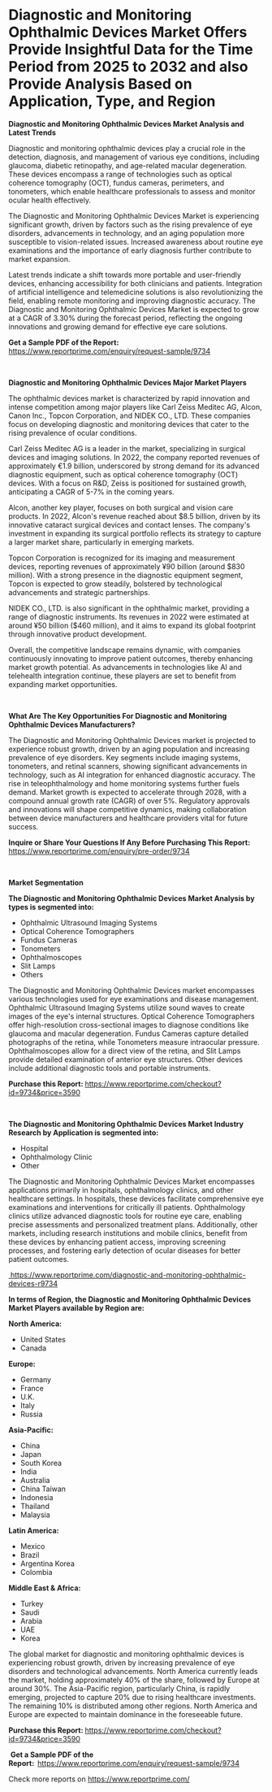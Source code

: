 <p><h1>Diagnostic and Monitoring Ophthalmic Devices Market Offers Provide Insightful Data for the Time Period from 2025 to 2032 and also Provide Analysis Based on Application, Type, and Region</h1></p><p><strong>Diagnostic and Monitoring Ophthalmic Devices Market Analysis and Latest Trends</strong></p>
<p><p>Diagnostic and monitoring ophthalmic devices play a crucial role in the detection, diagnosis, and management of various eye conditions, including glaucoma, diabetic retinopathy, and age-related macular degeneration. These devices encompass a range of technologies such as optical coherence tomography (OCT), fundus cameras, perimeters, and tonometers, which enable healthcare professionals to assess and monitor ocular health effectively.</p><p>The Diagnostic and Monitoring Ophthalmic Devices Market is experiencing significant growth, driven by factors such as the rising prevalence of eye disorders, advancements in technology, and an aging population more susceptible to vision-related issues. Increased awareness about routine eye examinations and the importance of early diagnosis further contribute to market expansion. </p><p>Latest trends indicate a shift towards more portable and user-friendly devices, enhancing accessibility for both clinicians and patients. Integration of artificial intelligence and telemedicine solutions is also revolutionizing the field, enabling remote monitoring and improving diagnostic accuracy. The Diagnostic and Monitoring Ophthalmic Devices Market is expected to grow at a CAGR of 3.30% during the forecast period, reflecting the ongoing innovations and growing demand for effective eye care solutions.</p></p>
<p><strong>Get a Sample PDF of the Report:&nbsp;</strong> <a href="https://www.reportprime.com/enquiry/request-sample/9734?utm_campaign=3294&utm_medium=2&utm_source=Github&utm_content=ia&utm_term=20032025&utm_id=diagnostic-and-monitoring-ophthalmic-devices">https://www.reportprime.com/enquiry/request-sample/9734</a></p>
<p>&nbsp;</p>
<p><strong>Diagnostic and Monitoring Ophthalmic Devices Major Market Players</strong></p>
<p><p>The ophthalmic devices market is characterized by rapid innovation and intense competition among major players like Carl Zeiss Meditec AG, Alcon, Canon Inc., Topcon Corporation, and NIDEK CO., LTD. These companies focus on developing diagnostic and monitoring devices that cater to the rising prevalence of ocular conditions.</p><p>Carl Zeiss Meditec AG is a leader in the market, specializing in surgical devices and imaging solutions. In 2022, the company reported revenues of approximately €1.9 billion, underscored by strong demand for its advanced diagnostic equipment, such as optical coherence tomography (OCT) devices. With a focus on R&D, Zeiss is positioned for sustained growth, anticipating a CAGR of 5-7% in the coming years.</p><p>Alcon, another key player, focuses on both surgical and vision care products. In 2022, Alcon's revenue reached about $8.5 billion, driven by its innovative cataract surgical devices and contact lenses. The company's investment in expanding its surgical portfolio reflects its strategy to capture a larger market share, particularly in emerging markets.</p><p>Topcon Corporation is recognized for its imaging and measurement devices, reporting revenues of approximately ¥90 billion (around $830 million). With a strong presence in the diagnostic equipment segment, Topcon is expected to grow steadily, bolstered by technological advancements and strategic partnerships.</p><p>NIDEK CO., LTD. is also significant in the ophthalmic market, providing a range of diagnostic instruments. Its revenues in 2022 were estimated at around ¥50 billion ($460 million), and it aims to expand its global footprint through innovative product development.</p><p>Overall, the competitive landscape remains dynamic, with companies continuously innovating to improve patient outcomes, thereby enhancing market growth potential. As advancements in technologies like AI and telehealth integration continue, these players are set to benefit from expanding market opportunities.</p></p>
<p>&nbsp;</p>
<p><strong>What Are The Key Opportunities For Diagnostic and Monitoring Ophthalmic Devices Manufacturers?</strong></p>
<p><p>The Diagnostic and Monitoring Ophthalmic Devices market is projected to experience robust growth, driven by an aging population and increasing prevalence of eye disorders. Key segments include imaging systems, tonometers, and retinal scanners, showing significant advancements in technology, such as AI integration for enhanced diagnostic accuracy. The rise in teleophthalmology and home monitoring systems further fuels demand. Market growth is expected to accelerate through 2028, with a compound annual growth rate (CAGR) of over 5%. Regulatory approvals and innovations will shape competitive dynamics, making collaboration between device manufacturers and healthcare providers vital for future success.</p></p>
<p><strong>Inquire or Share Your Questions If Any Before Purchasing This Report:</strong> <a href="https://www.reportprime.com/enquiry/pre-order/9734?utm_campaign=3294&utm_medium=2&utm_source=Github&utm_content=ia&utm_term=20032025&utm_id=diagnostic-and-monitoring-ophthalmic-devices">https://www.reportprime.com/enquiry/pre-order/9734</a></p>
<p>&nbsp;</p>
<p><strong>Market Segmentation</strong></p>
<p><strong>The Diagnostic and Monitoring Ophthalmic Devices Market Analysis by types is segmented into:</strong></p>
<p><ul><li>Ophthalmic Ultrasound Imaging Systems</li><li>Optical Coherence Tomographers</li><li>Fundus Cameras</li><li>Tonometers</li><li>Ophthalmoscopes</li><li>Slit Lamps</li><li>Others</li></ul></p>
<p><p>The Diagnostic and Monitoring Ophthalmic Devices market encompasses various technologies used for eye examinations and disease management. Ophthalmic Ultrasound Imaging Systems utilize sound waves to create images of the eye's internal structures. Optical Coherence Tomographers offer high-resolution cross-sectional images to diagnose conditions like glaucoma and macular degeneration. Fundus Cameras capture detailed photographs of the retina, while Tonometers measure intraocular pressure. Ophthalmoscopes allow for a direct view of the retina, and Slit Lamps provide detailed examination of anterior eye structures. Other devices include additional diagnostic tools and portable instruments.</p></p>
<p><strong>Purchase this Report:&nbsp;</strong><a href="https://www.reportprime.com/checkout?id=9734&price=3590&utm_campaign=3294&utm_medium=2&utm_source=Github&utm_content=ia&utm_term=20032025&utm_id=diagnostic-and-monitoring-ophthalmic-devices">https://www.reportprime.com/checkout?id=9734&price=3590</a></p>
<p>&nbsp;</p>
<p><strong>The Diagnostic and Monitoring Ophthalmic Devices Market Industry Research by Application is segmented into:</strong></p>
<p><ul><li>Hospital</li><li>Ophthalmology Clinic</li><li>Other</li></ul></p>
<p><p>The Diagnostic and Monitoring Ophthalmic Devices Market encompasses applications primarily in hospitals, ophthalmology clinics, and other healthcare settings. In hospitals, these devices facilitate comprehensive eye examinations and interventions for critically ill patients. Ophthalmology clinics utilize advanced diagnostic tools for routine eye care, enabling precise assessments and personalized treatment plans. Additionally, other markets, including research institutions and mobile clinics, benefit from these devices by enhancing patient access, improving screening processes, and fostering early detection of ocular diseases for better patient outcomes.</p></p>
<p><a href="https://www.reportprime.com/diagnostic-and-monitoring-ophthalmic-devices-r9734?utm_campaign=3294&utm_medium=2&utm_source=Github&utm_content=ia&utm_term=20032025&utm_id=diagnostic-and-monitoring-ophthalmic-devices">&nbsp;https://www.reportprime.com/diagnostic-and-monitoring-ophthalmic-devices-r9734</a></p>
<p><strong>In terms of Region, the Diagnostic and Monitoring Ophthalmic Devices Market Players available by Region are:</strong></p>
<p>
    <p> <strong> North America: </strong>
        <ul>
            <li>United States</li>
            <li>Canada</li>
        </ul>
        </p> 
    <p> <strong> Europe: </strong>
        <ul>
            <li>Germany</li>
            <li>France</li>
            <li>U.K.</li>
            <li>Italy</li>
            <li>Russia</li>
        </ul>
        </p> 
    <p> <strong> Asia-Pacific: </strong>
        <ul>
            <li>China</li>
            <li>Japan</li>
            <li>South Korea</li>
            <li>India</li>
            <li>Australia</li>
            <li>China Taiwan</li>
            <li>Indonesia</li>
            <li>Thailand</li>
            <li>Malaysia</li>
        </ul>
        </p> 
    <p> <strong> Latin America: </strong>
        <ul>
            <li>Mexico</li>
            <li>Brazil</li>
            <li>Argentina Korea</li>
            <li>Colombia</li>
        </ul>
        </p> 
    <p> <strong> Middle East & Africa: </strong>
        <ul>
            <li>Turkey</li>
            <li>Saudi</li>
            <li>Arabia</li>
            <li>UAE</li>
            <li>Korea</li>
        </ul>
    </p>
    </p>
<p><p>The global market for diagnostic and monitoring ophthalmic devices is experiencing robust growth, driven by increasing prevalence of eye disorders and technological advancements. North America currently leads the market, holding approximately 40% of the share, followed by Europe at around 30%. The Asia-Pacific region, particularly China, is rapidly emerging, projected to capture 20% due to rising healthcare investments. The remaining 10% is distributed among other regions. North America and Europe are expected to maintain dominance in the foreseeable future.</p></p>
<p><strong>Purchase this Report: </strong><a href="https://www.reportprime.com/checkout?id=9734&price=3590&utm_campaign=3294&utm_medium=2&utm_source=Github&utm_content=ia&utm_term=20032025&utm_id=diagnostic-and-monitoring-ophthalmic-devices">https://www.reportprime.com/checkout?id=9734&price=3590</a></p>
<p>&nbsp;<strong>Get a Sample PDF of the Report:&nbsp;&nbsp;</strong><a href="https://www.reportprime.com/enquiry/request-sample/9734?utm_campaign=3294&utm_medium=2&utm_source=Github&utm_content=ia&utm_term=20032025&utm_id=diagnostic-and-monitoring-ophthalmic-devices">https://www.reportprime.com/enquiry/request-sample/9734</a></p>
<p><strong></strong></p>
<p>Check more reports on <a href="https://www.reportprime.com/?utm_campaign=3294&utm_medium=2&utm_source=Github&utm_content=ia&utm_term=20032025&utm_id=diagnostic-and-monitoring-ophthalmic-devices">https://www.reportprime.com/</a></p>